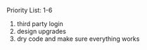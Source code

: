 Priority List: 1-6

1. third party login
2. design upgrades
3. dry code and make sure everything works
